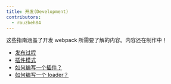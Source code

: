 ```yaml
---
title: 开发(Development)
contributors:
  - rouzbeh84
---
```


这些指南涵盖了开发 webpack 所需要了解的内容。内容还在制作中！

*   [发布过程](./release-process)
*   [插件模式](./plugin-patterns)
*   [如何编写一个插件？](./how-to-write-a-plugin)
*   [如何编写一个 loader？](./how-to-write-a-loader)
